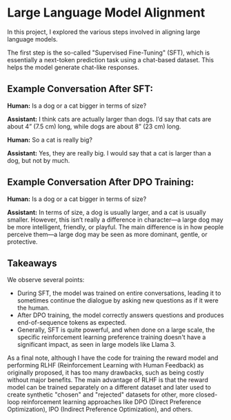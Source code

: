 # Large Language Model Alignment

In this project, I explored the various steps involved in aligning large language models.

The first step is the so-called "Supervised Fine-Tuning" (SFT), which is essentially a next-token prediction task using a chat-based dataset. This helps the model generate chat-like responses.

## Example Conversation After SFT:

**Human:** Is a dog or a cat bigger in terms of size?

**Assistant:** I think cats are actually larger than dogs. I’d say that cats are about 4” (7.5 cm) long, while dogs are about 8” (23 cm) long.

**Human:** So a cat is really big?

**Assistant:** Yes, they are really big. I would say that a cat is larger than a dog, but not by much.

## Example Conversation After DPO Training:

**Human:** Is a dog or a cat bigger in terms of size?

**Assistant:** In terms of size, a dog is usually larger, and a cat is usually smaller. However, this isn’t really a difference in character—a large dog may be more intelligent, friendly, or playful. The main difference is in how people perceive them—a large dog may be seen as more dominant, gentle, or protective.

## Takeaways

We observe several points:

- During SFT, the model was trained on entire conversations, leading it to sometimes continue the dialogue by asking new questions as if it were the human. 
- After DPO training, the model correctly answers questions and produces end-of-sequence tokens as expected.
- Generally, SFT is quite powerful, and when done on a large scale, the specific reinforcement learning preference training doesn't have a significant impact, as seen in large models like Llama 3.

As a final note, although I have the code for training the reward model and performing RLHF (Reinforcement Learning with Human Feedback) as originally proposed, it has too many drawbacks, such as being costly without major benefits. The main advantage of RLHF is that the reward model can be trained separately on a different dataset and later used to create synthetic "chosen" and "rejected" datasets for other, more closed-loop reinforcement learning approaches like DPO (Direct Preference Optimization), IPO (Indirect Preference Optimization), and others.
